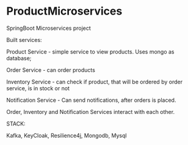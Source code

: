 # ProductMicroservices
SpringBoot Microservices project

Built services:

Product Service - simple service to view products. Uses mongo as database;

Order Service - can order products

Inventory Service - can check if product, that will be ordered by order service, is in stock or not

Notification Service - Can send notifications, after orders is placed.

Order, Inventory and Notification Services interact with each other.

STACK: 

Kafka, 
KeyCloak,
Resilience4j,
Mongodb, Mysql


